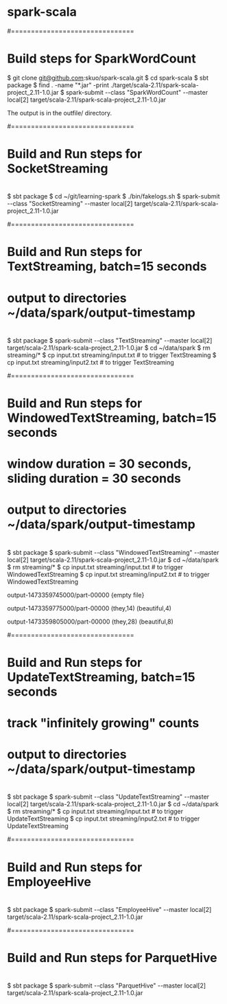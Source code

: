 # spark-scala

#===============================
# Build steps for SparkWordCount
$ git clone git@github.com:skuo/spark-scala.git
$ cd spark-scala
$ sbt package
$ find . -name "*.jar" -print
./target/scala-2.11/spark-scala-project_2.11-1.0.jar
$ spark-submit --class "SparkWordCount" --master local[2] target/scala-2.11/spark-scala-project_2.11-1.0.jar 

The output is in the outfile/ directory.

#===============================
# Build and Run steps for SocketStreaming
# 
$ sbt package
$ cd ~/git/learning-spark
$ ./bin/fakelogs.sh
$ spark-submit --class "SocketStreaming" --master local[2] target/scala-2.11/spark-scala-project_2.11-1.0.jar

#===============================
# Build and Run steps for TextStreaming, batch=15 seconds
# output to directories ~/data/spark/output-timestamp 
#
$ sbt package
$ spark-submit --class "TextStreaming" --master local[2] target/scala-2.11/spark-scala-project_2.11-1.0.jar
$ cd ~/data/spark
$ rm streaming/*
$ cp input.txt streaming/input.txt  # to trigger TextStreaming
$ cp input.txt streaming/input2.txt # to trigger TextStreaming

#===============================
# Build and Run steps for WindowedTextStreaming, batch=15 seconds
# window duration = 30 seconds, sliding duration = 30 seconds
# output to directories ~/data/spark/output-timestamp 
#
$ sbt package
$ spark-submit --class "WindowedTextStreaming" --master local[2] target/scala-2.11/spark-scala-project_2.11-1.0.jar
$ cd ~/data/spark
$ rm streaming/*
$ cp input.txt streaming/input.txt  # to trigger WindowedTextStreaming
$ cp input.txt streaming/input2.txt # to trigger WindowedTextStreaming

output-1473359745000/part-00000
{empty file}

output-1473359775000/part-00000
(they,14)
(beautiful,4)

output-1473359805000/part-00000
(they,28)
(beautiful,8)

#===============================
# Build and Run steps for UpdateTextStreaming, batch=15 seconds
# track "infinitely growing" counts
# output to directories ~/data/spark/output-timestamp 
#
$ sbt package
$ spark-submit --class "UpdateTextStreaming" --master local[2] target/scala-2.11/spark-scala-project_2.11-1.0.jar
$ cd ~/data/spark
$ rm streaming/*
$ cp input.txt streaming/input.txt  # to trigger UpdateTextStreaming
$ cp input.txt streaming/input2.txt # to trigger UpdateTextStreaming

#===============================
# Build and Run steps for EmployeeHive
#
$ sbt package
$ spark-submit --class "EmployeeHive" --master local[2] target/scala-2.11/spark-scala-project_2.11-1.0.jar

#===============================
# Build and Run steps for ParquetHive
#
$ sbt package
$ spark-submit --class "ParquetHive" --master local[2] target/scala-2.11/spark-scala-project_2.11-1.0.jar

